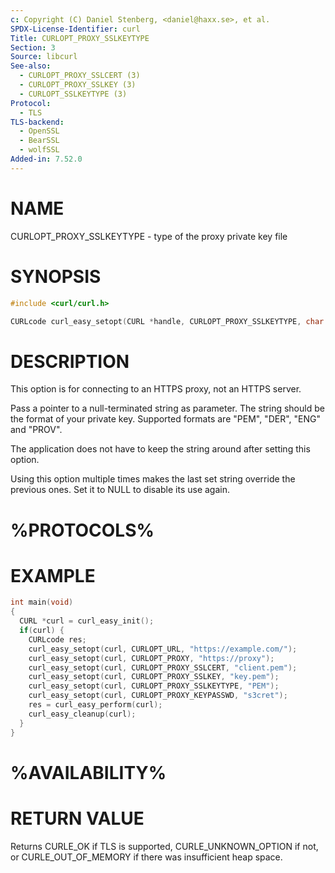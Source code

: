 ```yaml
---
c: Copyright (C) Daniel Stenberg, <daniel@haxx.se>, et al.
SPDX-License-Identifier: curl
Title: CURLOPT_PROXY_SSLKEYTYPE
Section: 3
Source: libcurl
See-also:
  - CURLOPT_PROXY_SSLCERT (3)
  - CURLOPT_PROXY_SSLKEY (3)
  - CURLOPT_SSLKEYTYPE (3)
Protocol:
  - TLS
TLS-backend:
  - OpenSSL
  - BearSSL
  - wolfSSL
Added-in: 7.52.0
---
```


# NAME

CURLOPT_PROXY_SSLKEYTYPE - type of the proxy private key file

# SYNOPSIS

~~~c
#include <curl/curl.h>

CURLcode curl_easy_setopt(CURL *handle, CURLOPT_PROXY_SSLKEYTYPE, char *type);
~~~

# DESCRIPTION

This option is for connecting to an HTTPS proxy, not an HTTPS server.

Pass a pointer to a null-terminated string as parameter. The string should be
the format of your private key. Supported formats are "PEM", "DER", "ENG" and
"PROV".

The application does not have to keep the string around after setting this
option.

Using this option multiple times makes the last set string override the
previous ones. Set it to NULL to disable its use again.

# %PROTOCOLS%

# EXAMPLE

~~~c
int main(void)
{
  CURL *curl = curl_easy_init();
  if(curl) {
    CURLcode res;
    curl_easy_setopt(curl, CURLOPT_URL, "https://example.com/");
    curl_easy_setopt(curl, CURLOPT_PROXY, "https://proxy");
    curl_easy_setopt(curl, CURLOPT_PROXY_SSLCERT, "client.pem");
    curl_easy_setopt(curl, CURLOPT_PROXY_SSLKEY, "key.pem");
    curl_easy_setopt(curl, CURLOPT_PROXY_SSLKEYTYPE, "PEM");
    curl_easy_setopt(curl, CURLOPT_PROXY_KEYPASSWD, "s3cret");
    res = curl_easy_perform(curl);
    curl_easy_cleanup(curl);
  }
}
~~~

# %AVAILABILITY%

# RETURN VALUE

Returns CURLE_OK if TLS is supported, CURLE_UNKNOWN_OPTION if not, or
CURLE_OUT_OF_MEMORY if there was insufficient heap space.
